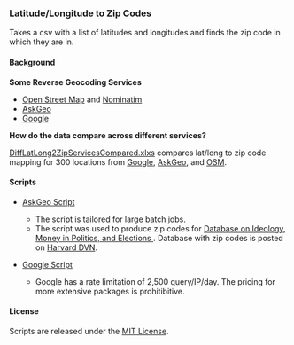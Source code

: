 ### Latitude/Longitude to Zip Codes

Takes a csv with a list of latitudes and longitudes and finds the zip code in which they are in.

#### Background

**Some Reverse Geocoding Services**

* [Open Street Map](http://www.openstreetmap.org/) and [Nominatim](https://github.com/twain47/Nominatim)
* [AskGeo](http://askgeo.com/)
* [Google](https://developers.google.com/maps/)

**How do the data compare across different services?**

[DiffLatLong2ZipServicesCompared.xlxs](DiffLatLong2ZipServicesCompared.xlsx) compares lat/long to zip code mapping for 300 locations from [Google](https://developers.google.com/maps/), [AskGeo](http://askgeo.com/), and [OSM](http://www.openstreetmap.org/).

#### Scripts

* [AskGeo Script](askgeo) 
  * The script is tailored for large batch jobs. 
  * The script was used to produce zip codes for [Database on Ideology, Money in Politics, and Elections ](http://data.stanford.edu/dime). Database with zip codes is posted on [Harvard DVN](http://dx.doi.org/10.7910/DVN/28957). 

* [Google Script](google)
  * Google has a rate limitation of 2,500 query/IP/day. The pricing for more extensive packages is prohitibitive.

#### License
Scripts are released under the [MIT License](https://opensource.org/licenses/MIT).
